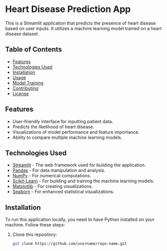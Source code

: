 # Heart Disease Prediction App

This is a Streamlit application that predicts the presence of heart disease based on user inputs. It utilizes a machine learning model trained on a heart disease dataset.

## Table of Contents

- [Features](#features)
- [Technologies Used](#technologies-used)
- [Installation](#installation)
- [Usage](#usage)
- [Model Training](#model-training)
- [Contributing](#contributing)
- [License](#license)

## Features

- User-friendly interface for inputting patient data.
- Predicts the likelihood of heart disease.
- Visualizations of model performance and feature importance.
- Ability to compare multiple machine learning models.

## Technologies Used

- [Streamlit](https://streamlit.io/) - The web framework used for building the application.
- [Pandas](https://pandas.pydata.org/) - For data manipulation and analysis.
- [NumPy](https://numpy.org/) - For numerical computations.
- [Scikit-Learn](https://scikit-learn.org/stable/) - For building and training the machine learning models.
- [Matplotlib](https://matplotlib.org/) - For creating visualizations.
- [Seaborn](https://seaborn.pydata.org/) - For enhanced statistical visualizations.

## Installation

To run this application locally, you need to have Python installed on your machine. Follow these steps:

1. Clone this repository:
   ```bash
   git clone https://github.com/username/repo-name.git
